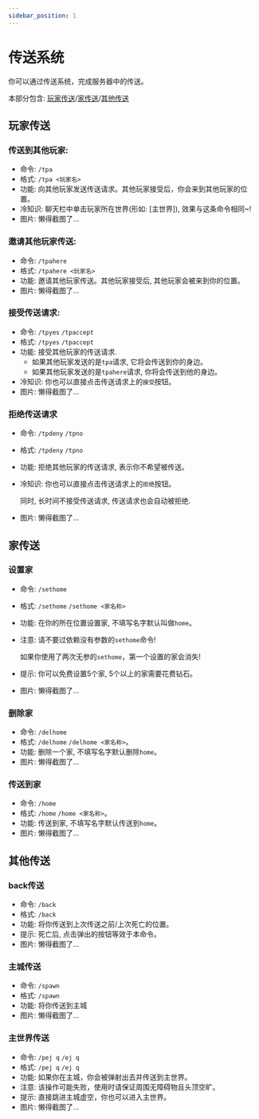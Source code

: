 ```yaml
---
sidebar_position: 1
---
```


# 传送系统
你可以通过传送系统，完成服务器中的传送。

本部分包含: [玩家传送](#玩家传送)/[家传送](#家传送)/[其他传送](#其他传送)
## 玩家传送
### 传送到其他玩家:
- 命令: ```/tpa```
- 格式: ```/tpa <玩家名>```
- 功能: 向其他玩家发送传送请求。其他玩家接受后，你会来到其他玩家的位置。
- 冷知识: 聊天栏中单击玩家所在世界(形如: [主世界]), 效果与这条命令相同~!
- 图片: 懒得截图了...
### 邀请其他玩家传送:
- 命令: ```/tpahere```
- 格式: ```/tpahere <玩家名>```
- 功能: 邀请其他玩家传送。其他玩家接受后, 其他玩家会被来到你的位置。
- 图片: 懒得截图了...
### 接受传送请求:
- 命令: ```/tpyes``` ```/tpaccept```
- 格式: ```/tpyes``` ```/tpaccept```
- 功能: 接受其他玩家的传送请求.
  - 如果其他玩家发送的是```tpa```请求, 它将会传送到你的身边。
  - 如果其他玩家发送的是```tpahere```请求, 你将会传送到他的身边。
- 冷知识: 你也可以直接点击传送请求上的```接受```按钮。
- 图片: 懒得截图了...
### 拒绝传送请求
- 命令: ```/tpdeny``` ```/tpno```
- 格式: ```/tpdeny``` ```/tpno```
- 功能: 拒绝其他玩家的传送请求, 表示你不希望被传送。
- 冷知识: 你也可以直接点击传送请求上的```拒绝```按钮。
  
  同时, 长时间不接受传送请求, 传送请求也会自动被拒绝.
- 图片: 懒得截图了...
## 家传送
### 设置家
- 命令: ```/sethome```
- 格式: ```/sethome``` ```/sethome <家名称>```
- 功能: 在你的所在位置设置家, 不填写名字默认叫做```home```。
- 注意: 请不要过依赖没有参数的```sethome```命令!
  
  如果你使用了两次无参的```sethome```，第一个设置的家会消失!
- 提示: 你可以免费设置5个家, 5个以上的家需要花费钻石。
- 图片: 懒得截图了...
### 删除家
- 命令: ```/delhome```
- 格式: ```/delhome``` ```/delhome <家名称>```。
- 功能: 删除一个家, 不填写名字默认删除```home```。
- 图片: 懒得截图了...
### 传送到家
- 命令: ```/home```
- 格式: ```/home``` ```/home <家名称>```。
- 功能: 传送到家, 不填写名字默认传送到```home```。
- 图片: 懒得截图了...
## 其他传送
### back传送
- 命令: ```/back```
- 格式: ```/back```
- 功能: 将你传送到上次传送之前/上次死亡的位置。
- 提示: 死亡后, 点击弹出的按钮等效于本命令。
- 图片: 懒得截图了...
### 主城传送
- 命令: ```/spawn```
- 格式: ```/spawn```
- 功能: 将你传送到主城
- 图片: 懒得截图了...
### 主世界传送
- 命令: ```/pej q``` ```/ej q```
- 格式: ```/pej q``` ```/ej q```
- 功能: 如果你在主城，你会被弹射出去并传送到主世界。
- 注意: 该操作可能失败，使用时请保证周围无障碍物且头顶空旷。
- 提示: 直接跳进主城虚空，你也可以进入主世界。
- 图片: 懒得截图了...
